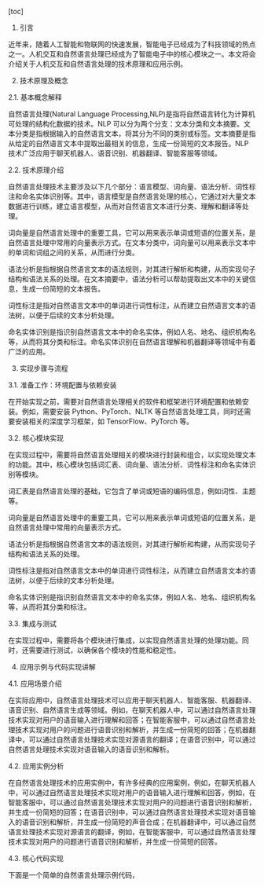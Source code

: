 
[toc]                    
                
                
1. 引言

近年来，随着人工智能和物联网的快速发展，智能电子已经成为了科技领域的热点之一。人机交互和自然语言处理已经成为了智能电子中的核心模块之一。本文将会介绍关于人机交互和自然语言处理的技术原理和应用示例。

2. 技术原理及概念

2.1. 基本概念解释

自然语言处理(Natural Language Processing,NLP)是指将自然语言转化为计算机可处理的结构化数据的技术。NLP 可以分为两个分支：文本分类和文本摘要。文本分类是指根据输入的自然语言文本，将其分为不同的类别或标签。文本摘要是指从给定的自然语言文本中提取出最相关的信息，生成一份简短的文本报告。NLP 技术广泛应用于聊天机器人、语音识别、机器翻译、智能客服等领域。

2.2. 技术原理介绍

自然语言处理技术主要涉及以下几个部分：语言模型、词向量、语法分析、词性标注和命名实体识别等。其中，语言模型是自然语言处理的核心，它通过对大量文本数据进行训练，建立语言模型，从而对自然语言文本进行分类、理解和翻译等处理。

词向量是自然语言处理中的重要工具，它可以用来表示单词或短语的位置关系，是自然语言处理中常用的向量表示方式。在文本分类中，词向量可以用来表示文本中的单词和词组之间的关系，从而进行分类。

语法分析是指根据自然语言文本的语法规则，对其进行解析和构建，从而实现句子结构和语法关系的处理。在文本摘要中，语法分析可以帮助提取出文本中的关键信息，生成一份简短的文本报告。

词性标注是指对自然语言文本中的单词进行词性标注，从而建立自然语言文本的语法树，以便于后续的文本分析处理。

命名实体识别是指识别自然语言文本中的命名实体，例如人名、地名、组织机构名等，从而将其分类和标注。命名实体识别在自然语言理解和机器翻译等领域中有着广泛的应用。

3. 实现步骤与流程

3.1. 准备工作：环境配置与依赖安装

在开始实现之前，需要对自然语言处理相关的软件和框架进行环境配置和依赖安装。例如，需要安装 Python、PyTorch、NLTK 等自然语言处理工具，同时还需要安装相关的深度学习框架，如 TensorFlow、PyTorch 等。

3.2. 核心模块实现

在实现过程中，需要将自然语言处理相关的模块进行封装和组合，以实现处理文本的功能。其中，核心模块包括词汇表、词向量、语法分析、词性标注和命名实体识别等模块。

词汇表是自然语言处理的基础，它包含了单词或短语的编码信息，例如词性、主题等。

词向量是自然语言处理中的重要工具，它可以用来表示单词或短语的位置关系，是自然语言处理中常用的向量表示方式。

语法分析是指根据自然语言文本的语法规则，对其进行解析和构建，从而实现句子结构和语法关系的处理。

词性标注是指对自然语言文本中的单词进行词性标注，从而建立自然语言文本的语法树，以便于后续的文本分析处理。

命名实体识别是指识别自然语言文本中的命名实体，例如人名、地名、组织机构名等，从而将其分类和标注。

3.3. 集成与测试

在实现过程中，需要将各个模块进行集成，以实现自然语言处理的处理功能。同时，还需要进行测试，以确保各个模块的性能和稳定性。

4. 应用示例与代码实现讲解

4.1. 应用场景介绍

在实际应用中，自然语言处理技术可以应用于聊天机器人、智能客服、机器翻译、语音识别、自然语言生成等领域。例如，在聊天机器人中，可以通过自然语言处理技术实现对用户的语音输入进行理解和回答；在智能客服中，可以通过自然语言处理技术实现对用户的问题进行语音识别和解析，并生成一份简短的回答；在机器翻译中，可以通过自然语言处理技术实现对源语言的翻译；在语音识别中，可以通过自然语言处理技术实现对语音输入的语音识别和解析。

4.2. 应用实例分析

在自然语言处理技术的应用实例中，有许多经典的应用案例，例如，在聊天机器人中，可以通过自然语言处理技术实现对用户的语音输入进行理解和回答，例如，在智能客服中，可以通过自然语言处理技术实现对用户的问题进行语音识别和解析，并生成一份简短的回答；在语音识别中，可以通过自然语言处理技术实现对语音输入的语音识别和解析，并生成一份简短的声音合成；在机器翻译中，可以通过自然语言处理技术实现对源语言的翻译，例如，在智能客服中，可以通过自然语言处理技术实现对用户的问题进行语音识别和解析，并生成一份简短的回答。

4.3. 核心代码实现

下面是一个简单的自然语言处理示例代码，

